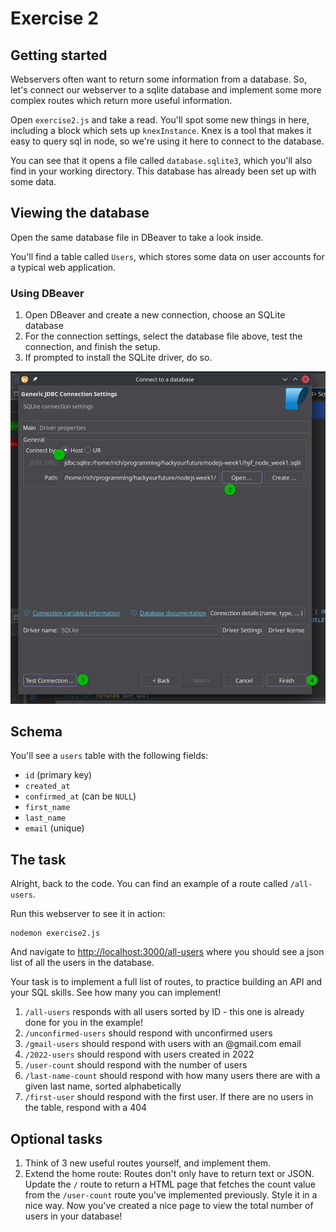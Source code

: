 # Exercise 2

## Getting started

Webservers often want to return some information from a database. So, let's connect our webserver to a sqlite database and implement some more complex routes which return more useful information.

Open `exercise2.js` and take a read. You'll spot some new things in here, including a block which sets up `knexInstance`. Knex is a tool that makes it easy to query sql in node, so we're using it here to connect to the database.

You can see that it opens a file called `database.sqlite3`, which you'll also find in your working directory. This database has already been set up with some data.

## Viewing the database

Open the same database file in DBeaver to take a look inside.

You'll find a table called `Users`, which stores some data on user accounts for a typical web application.

### Using DBeaver

1. Open DBeaver and create a new connection, choose an SQLite database
2. For the connection settings, select the database file above, test the connection, and finish the setup.
3. If prompted to install the SQLite driver, do so.

![DBeaver SQLite connection](../assets/database-connection.png)

## Schema

You'll see a `users` table with the following fields:

- `id` (primary key)
- `created_at`
- `confirmed_at` (can be `NULL`)
- `first_name`
- `last_name`
- `email` (unique)

## The task

Alright, back to the code. You can find an example of a route called `/all-users`.

Run this webserver to see it in action:

```shell
nodemon exercise2.js
```

And navigate to <http://localhost:3000/all-users> where you should see a json list of all the users in the database.

Your task is to implement a full list of routes, to practice building an API and your SQL skills. See how many you can implement!

1. `/all-users` responds with all users sorted by ID - this one is already done for you in the example!
2. `/unconfirmed-users` should respond with unconfirmed users
3. `/gmail-users` should respond with users with an @gmail.com email
4. `/2022-users` should respond with users created in 2022
5. `/user-count` should respond with the number of users
6. `/last-name-count` should respond with how many users there are with a given last name, sorted alphabetically
7. `/first-user` should respond with the first user. If there are no users in the table, respond with a 404

## Optional tasks

1. Think of 3 new useful routes yourself, and implement them.
2. Extend the home route: Routes don't only have to return text or JSON. Update the `/` route to return a HTML page that fetches the count value from the `/user-count` route you've implemented previously. Style it in a nice way. Now you've created a nice page to view the total number of users in your database!
